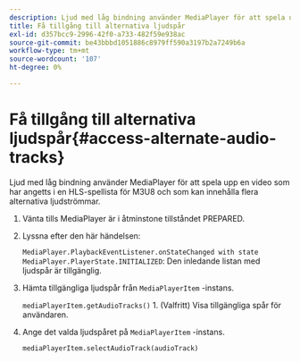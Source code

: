 ```yaml
---
description: Ljud med låg bindning använder MediaPlayer för att spela upp en video som har angetts i en HLS-spellista för M3U8 och som kan innehålla flera alternativa ljudströmmar.
title: Få tillgång till alternativa ljudspår
exl-id: d357bcc9-2996-42f0-a733-482f59e938ac
source-git-commit: be43bbbd1051886c8979ff590a3197b2a7249b6a
workflow-type: tm+mt
source-wordcount: '107'
ht-degree: 0%

---
```


# Få tillgång till alternativa ljudspår{#access-alternate-audio-tracks}

Ljud med låg bindning använder MediaPlayer för att spela upp en video som har angetts i en HLS-spellista för M3U8 och som kan innehålla flera alternativa ljudströmmar.

1. Vänta tills MediaPlayer är i åtminstone tillståndet PREPARED.
1. Lyssna efter den här händelsen:

   `MediaPlayer.PlaybackEventListener.onStateChanged with state MediaPlayer.PlayerState.INITIALIZED`: Den inledande listan med ljudspår är tillgänglig.

1. Hämta tillgängliga ljudspår från `MediaPlayerItem` -instans.

   `mediaPlayerItem.getAudioTracks()` 1. (Valfritt) Visa tillgängliga spår för användaren.
1. Ange det valda ljudspåret på `MediaPlayerItem` -instans.

   `mediaPlayerItem.selectAudioTrack(audioTrack)`
